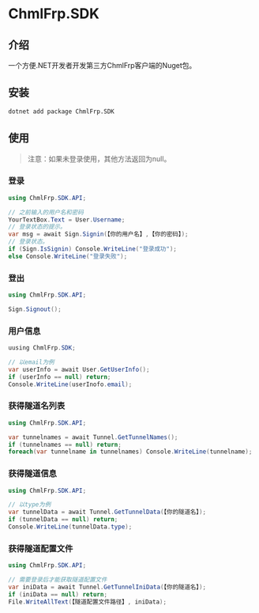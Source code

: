 # ChmlFrp.SDK

## 介绍

一个方便.NET开发者开发第三方ChmlFrp客户端的Nuget包。

## 安装

```bash
dotnet add package ChmlFrp.SDK
```

## 使用
> 注意：如果未登录使用，其他方法返回为null。

### 登录

```csharp
using ChmlFrp.SDK.API;

// 之前输入的用户名和密码
YourTextBox.Text = User.Username; 
// 登录状态的提示。
var msg = await Sign.Signin(【你的用户名】,【你的密码】);
// 登录状态。
if (Sign.IsSignin) Console.WriteLine("登录成功");
else Console.WriteLine("登录失败");
```

### 登出

```csharp
using ChmlFrp.SDK.API;

Sign.Signout();
```

### 用户信息

```csharp
uusing ChmlFrp.SDK;

// 以email为例
var userInfo = await User.GetUserInfo();
if (userInfo == null) return;
Console.WriteLine(userInofo.email);
```

### 获得隧道名列表
```csharp
using ChmlFrp.SDK.API;

var tunnelnames = await Tunnel.GetTunnelNames();
if (tunnelnames == null) return;
foreach(var tunnelname in tunnelnames) Console.WriteLine(tunnelname);
```

### 获得隧道信息
```csharp
using ChmlFrp.SDK.API;

// 以type为例
var tunnelData = await Tunnel.GetTunnelData(【你的隧道名】);
if (tunnelData == null) return;
Console.WriteLine(tunnelData.type);
```

### 获得隧道配置文件

```csharp
using ChmlFrp.SDK.API;

// 需要登录后才能获取隧道配置文件
var iniData = await Tunnel.GetTunnelIniData(【你的隧道名】);
if (iniData == null) return;
File.WriteAllText(【隧道配置文件路径】, iniData);
```
